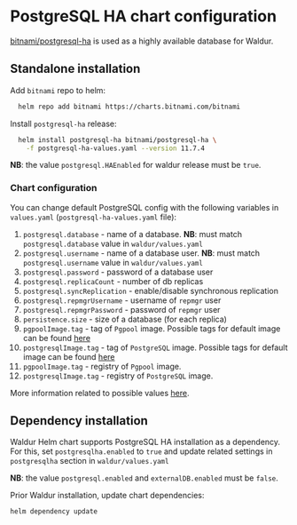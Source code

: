 # PostgreSQL HA chart configuration

[bitnami/postgresql-ha](https://github.com/bitnami/charts/tree/master/bitnami/postgresql-ha)
is used as a highly available database for Waldur.

## Standalone installation

Add `bitnami` repo to helm:

```bash
  helm repo add bitnami https://charts.bitnami.com/bitnami
```

Install `postgresql-ha` release:

```bash
  helm install postgresql-ha bitnami/postgresql-ha \
    -f postgresql-ha-values.yaml --version 11.7.4
```

**NB**: the value `postgresql.HAEnabled` for waldur release must be `true`.

### Chart configuration

You can change default PostgreSQL config with
the following variables in `values.yaml` (`postgresql-ha-values.yaml` file):

1. `postgresql.database` - name of a database.
    **NB**: must match `postgresql.database` value in `waldur/values.yaml`
2. `postgresql.username` - name of a database user.
    **NB**: must match `postgresql.username` value in `waldur/values.yaml`
3. `postgresql.password` - password of a database user
4. `postgresql.replicaCount` - number of db replicas
5. `postgresql.syncReplication` - enable/disable synchronous replication
6. `postgresql.repmgrUsername` - username of `repmgr` user
7. `postgresql.repmgrPassword` - password of `repmgr` user
8. `persistence.size` - size of a database (for each replica)
9. `pgpoolImage.tag` - tag of `Pgpool` image.
    Possible tags for default image can be found [here](https://hub.docker.com/r/bitnami/pgpool/tags)
10. `postgresqlImage.tag` - tag of `PostgreSQL` image.
     Possible tags for default image can be found [here](https://hub.docker.com/r/bitnami/postgresql-repmgr/tags/)
11. `pgpoolImage.tag` - registry of `Pgpool` image.
12. `postgresqlImage.tag` - registry of `PostgreSQL` image.

More information related to possible values
[here](https://github.com/bitnami/charts/tree/master/bitnami/postgresql-ha#parameters).

## Dependency installation

Waldur Helm chart supports PostgreSQL HA installation as a dependency.
For this, set `postgresqlha.enabled` to `true` and update related settings in `postgresqlha` section in `waldur/values.yaml`

**NB**: the value `postgresql.enabled` and `externalDB.enabled` must be `false`.

Prior Waldur installation, update chart dependencies:

```bash
helm dependency update
```
